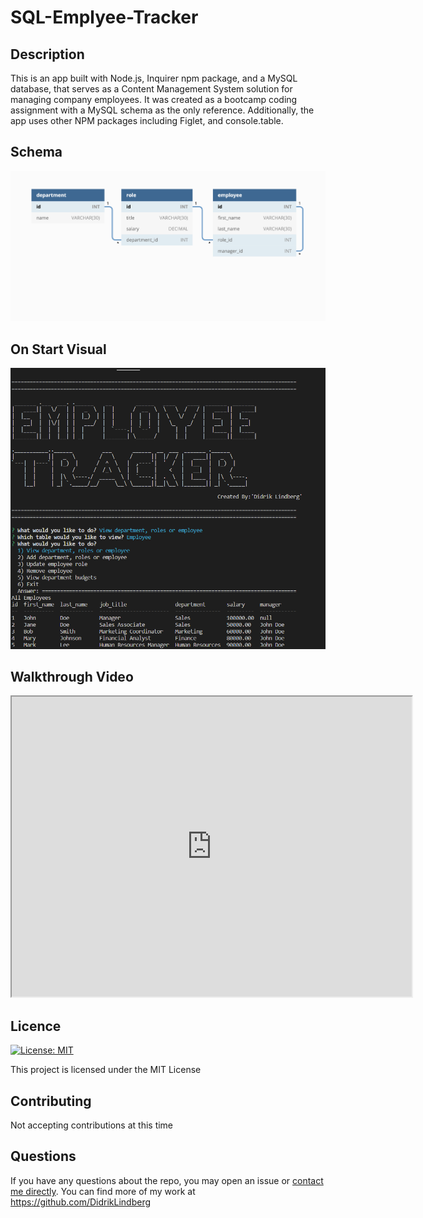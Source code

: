 # SQL-Emplyee-Tracker

## Description
This is an app built with Node.js, Inquirer npm package, and a MySQL database, that serves as a Content Management System solution for managing company employees. It was created as a bootcamp coding assignment with a MySQL schema as the only reference. Additionally, the app uses other NPM packages including Figlet, and console.table.

## Schema

![myimg](./assets/imgs/Schema.jpg)

## On Start Visual
![myimg](./assets/imgs/Onstartvisual.jpg)


## Walkthrough Video
<iframe src="https://drive.google.com/file/d/1Cu3M0ckNDesj150iNwHq9yzB1vcim1JM/preview" width="640" height="480" allow="autoplay"></iframe>


## Licence
  [![License: MIT](https://img.shields.io/badge/License-MIT-yellow.svg)](https://opensource.org/licenses/MIT)

  This project is licensed under the MIT License

## Contributing
  Not accepting contributions at this time
  
## Questions  
If you have any questions about the repo, you may open an issue or [contact me directly](mailto:lindberg.didrik@gmail.com). You can find more of my work at https://github.com/DidrikLindberg